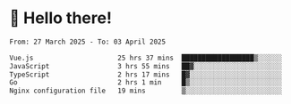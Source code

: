 # 👋 Hello there!

<!--START_SECTION:waka-->

```txt
From: 27 March 2025 - To: 03 April 2025

Vue.js                     25 hrs 37 mins  ██████████████████▒░░░░░░   72.77 %
JavaScript                 3 hrs 55 mins   ██▓░░░░░░░░░░░░░░░░░░░░░░   11.16 %
TypeScript                 2 hrs 17 mins   █▓░░░░░░░░░░░░░░░░░░░░░░░   06.50 %
Go                         2 hrs 1 min     █▒░░░░░░░░░░░░░░░░░░░░░░░   05.74 %
Nginx configuration file   19 mins         ▒░░░░░░░░░░░░░░░░░░░░░░░░   00.94 %
```

<!--END_SECTION:waka-->
